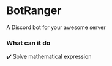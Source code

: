 # BotRanger

A Discord bot for your awesome server

### What can it do

✔️ Solve mathematical expression
